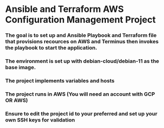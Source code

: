 # **Ansible and Terraform AWS Configuration Management Project**

### The goal is to set up and Ansible Playbook and Terraform file that provisions recources on AWS and Terminus then  invokes the playbook to start the application.

### The environment is set up with debian-cloud/debian-11 as the base image.

### The project implements variables and hosts

### The project runs in AWS (You will need an account with GCP OR AWS)

### Ensure to edit the project id to your preferred and set up your own SSH keys for validation
